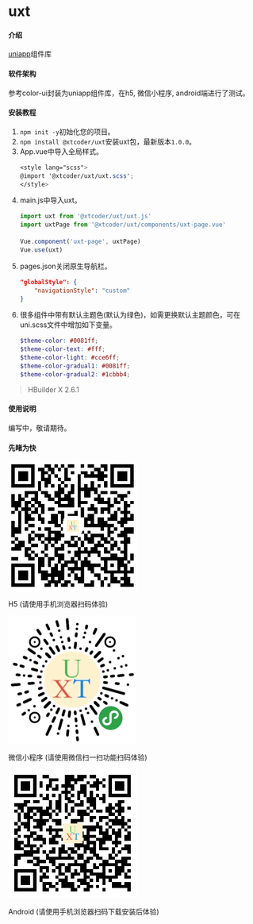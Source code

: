 # uxt

#### 介绍
[uniapp](https://uniapp.dcloud.io/)组件库

#### 软件架构
参考color-ui封装为uniapp组件库，在h5, 微信小程序, android端进行了测试。

#### 安装教程

1. `npm init -y`初始化您的项目。
2. `npm install @xtcoder/uxt`安装uxt包，最新版本`1.0.0`。
3.  App.vue中导入全局样式。
    ``` scss
    <style lang="scss">
    @import '@xtcoder/uxt/uxt.scss';
    </style>
    ```
4.  main.js中导入uxt。
    ``` js
    import uxt from '@xtcoder/uxt/uxt.js'
    import uxtPage from '@xtcoder/uxt/components/uxt-page.vue'

    Vue.component('uxt-page', uxtPage)
    Vue.use(uxt)
    ```
5.  pages.json关闭原生导航栏。
    ``` json
    "globalStyle": {
		"navigationStyle": "custom"
	}
    ```
6.  很多组件中带有默认主题色(默认为绿色)，如需更换默认主题颜色，可在uni.scss文件中增加如下变量。
	``` scss
	$theme-color: #0081ff;
	$theme-color-text: #fff;
	$theme-color-light: #cce6ff;
	$theme-color-gradual1: #0081ff;
	$theme-color-gradual2: #1cbbb4;
	```

> HBuilder X 2.6.1

#### 使用说明

编写中，敬请期待。

#### 先睹为快

![](./h5.png)

H5 (请使用手机浏览器扫码体验)

![](./wx.jpg)

微信小程序 (请使用微信扫一扫功能扫码体验)

![](./apk.png)

Android (请使用手机浏览器扫码下载安装后体验)